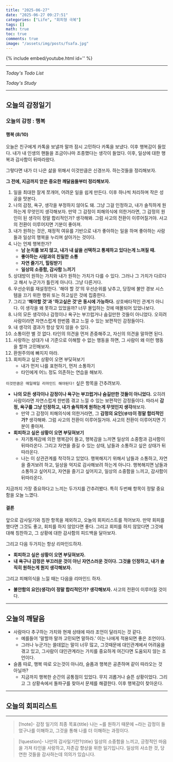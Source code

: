 ```yaml
---
title: "2025-06-27"
date: "2025-06-27 09:27:51"
categories: ["Life", "회피형 극복"]
tags: []
math: true
toc: true
comments: true
image: "/assets/img/posts/fsafa.jpg"
---
```


{% include embed/youtube.html id='' %}



---


_Today's Todo List_


_Today's Study_

---
## 오늘의 감정일기

### 오늘의 감정 : 행복

#### 행복 (8/10)
오늘은 친구에게 카톡을 보낼까 말까 잠시 고민하다 카톡을 보냈다. 이후 행복감이 들었다. 내가 내 인생의 핸들을 조금이나마 조종했다는 생각이 들었다. 이후, 일상에 대한 행복과 감사함이 뒤따라왔다.

그렇다면 내가 더 나은 삶을 위해서 이것만큼은 신경쓰자. 하는것들을 정리해보자.

**그 전에, 지금까지 얻은 중요한 깨달음들부터 정리해보자.**
1. 일을 최대한 잘게 쪼개어, 어려운 일을 쉽게 만든다. 이후 하나씩 처리하며 작은 성공을 맛본다.
2. 나의 감정, 욕구, 생각을 부정하지 않아도 돼. 그냥 그걸 인정하고, 내가 솔직하게 원하는게 무엇인지 생각해보자. 만약 그 감정이 피해의식에 의한거라면, 그 감정의 원인이 된 생각이 정말 합리적인가? 생각해봐. 그럼 사고의 전환이 이루어질거야. 사고의 전환이 이루어지면 기분이 좋아져.
3. 내가 원하는 것은, 재정적 여유를 기반으로 내가 좋아하는 일을 하며 좋아하는 사람들과 일상의 행복을 누리며 살아가는 것이다.
4. 나는 언제 행복한가?
	- **남 눈치를 보지 않고, 내가 내 삶을 선택하고 통제하고 있다는게 느껴질 때.**
	- **좋아하는 사람과의 친밀한 소통**
	- **자연 즐기기, 힐링받기**
	- **일상의 소중함, 감사함 느끼기**
5. 상대방이 원하는 가치와 내가 원하는 가치가 다를 수 있다. 그러나 그 가치가 다르다고 해서 누군가가 틀린게 아니다. 그냥 다른거다.
6. 우선순위를 재설정한다. '해야 할 것'의 우선순위를 낮추고, 당장에 불안 경보 시스템을 끄기 위한 행위 또는 하고싶은 것에 집중한다. 
7. 그리고 **'해야할 것'과 '하고싶은 것'은 동시에 가능하다.** 상호배타적인 관계가 아니다. 이 생각을 왜 못하고 있었을까? 너무 몰입하는 것에 매몰되어 있었나보다.
8. 나의 모든 생각이나 감정이나 욕구는 부끄럽거나 숨길만한 것들이 아니었다. 오히려 사람이라면 자연스럽게 한번쯤 겪고 느낄 수 있는 보편적인 감정들이다.
9. 내 생각의 결과가 항상 맞지 않을 수 있다.
10. 소통이란 별 것 없다. 타인의 의견을 먼저 존중해주고, 자신의 의견을 말하면 된다.
11. 사랑하는 상대가 내 기준으로 이해할 수 없는 행동을 하면, 그 사람이 왜 이런 행동을 할까 고민해보자.
12. 환원주의에 빠지지 마라. 
13. 회피하고 싶은 상황이 오면 부딪혀보기
	- 내가 먼저 나를 표현하기, 먼저 소통하기
	- 타인에게 어느 정도 의존하는 연습을 해보자.

`이것만큼은 매일매일 리마인드 해야된다!` 싶은 항목을 간추려보자.
- **나의 모든 생각이나 감정이나 욕구는 부끄럽거나 숨길만한 것들이 아니었다.** 오히려 사람이라면 자연스럽게 한번쯤 겪고 느낄 수 있는 보편적인 감정들이다. 따라서 **감정, 욕구를 그냥 인정하고, 내가 솔직하게 원하는게 무엇인지 생각**해보자.
	- 만약 그 감정이 피해의식에 의한거라면, 그 **감정의 요인(`생각`)이 정말 합리적인가?** 생각해봐. 그럼 사고의 전환이 이루어질거야. 사고의 전환이 이루어지면 기분이 좋아져.
- **회피하고 싶은 상황이 오면 부딪혀보기**
	- 자기통제감에 의한 행복감이 들고, 행복감을 느끼면 일상의 소중함과 감사함이 뒤따라온다. 그리고 자연을 즐길 수 있는 상태, 남들과 소통하고 싶은 상태가 뒤따라온다.
	- 나는 이 상관관계를 착각하고 있었다. 행복해지기 위해서 남들과 소통하고, 자연을 즐겨보려 하고, 일상을 억지로 감사해보려 하는게 아니다. 행복해지면 남들과 소통하고 싶어지고, 자연을 즐기고 싶어지고, 일상의 소중함을 느끼고, 감사함이 뒤따라온다.

지금까지 가장 중요하다고 느끼는 두가지를 간추려봤다. 특히 두번째 항목이 정말 중요함을 오늘 느꼈다.

#### 결론
앞으로 감사일기와 칭찬 항목을 제외하고, 오늘의 회피리스트를 적어보자. 만약 회피를 했다면 그것도 좋고, 회피를 하지 않았다면 좋다. 그리고 회피를 하지 않았다면 그것에 대해 칭찬하고, 그 상황에 대한 감사함의 피드백을 달아보자.

그리고 다음 두가지는 항상 리마인드하자.
- **회피하고 싶은 상황이 오면 부딪혀보자.**
- **내 욕구나 감정은 부끄러운 것이 아닌 자연스러운 것이다. 그것을 인정하고, 내가 솔직히 원하는게 뭔지 생각해보자.**

그리고 피해의식을 느낄 때는 다음을 리마인드 하자.
- **불안함의 요인(생각)이 정말 합리적인가? 생각해보자.** 사고의 전환이 이루어질 것이다.

---
## 오늘의 깨달음

- 사람마다 추구하는 가치와 현재 상태에 따라 조언이 달라지는 것 같다. 
	- 예를들어 '말할까 말까 고민되면 말하라.' 이는 나에게 적용되면 좋은 조언이다. 
	- 그러나 누군가는 쓸데없는 말이 너무 많고, 그것때문에 대인관계에서 어려움을 겪고 있고, 그사람이 대인관계라는 가치를 중요하게 여긴다면 도움되지 않는 조언이다.
- 슬픔 따로, 행복 따로 오는것이 아니라, 슬픔과 행복은 공존하며 같이 따라오는 것 아닐까? 
	- 지금까지 행복한 순간의 공통점이 있었다. 무지 괴롭거나 슬픈 상황이었다. 그리고 그 상황속에서 돌파구를 찾아서 문제를 해결한다. 이후 행복감이 찾아온다.

---
## 오늘의 회피리스트



---

> [!note]- 감정 일기의 최종 목표{title}
> 나는 ~를 원하기 때문에 ~라는 감정이 들었구나를 이해하고, 그것을 통해 나를 더 이해하는 과정이다.

> [!question]- 나만의 감사일기란?{title}
> 일상의 소중함을 느끼고, 긍정적인 마음을 가져 타인을 사랑하고, 자존감 향상을 위한 일기입니다. 일상의 사소한 것, 당연한 것들을 감사하는데 의의가 있습니다.